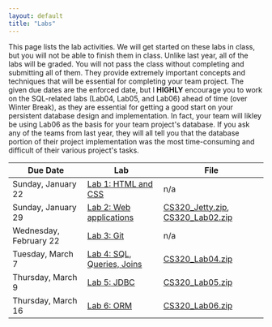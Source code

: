 ```yaml
---
layout: default
title: "Labs"
---
```


This page lists the lab activities.  We will get started on these labs in class, but you will not be able to finish them in class.  Unlike last year, all of the labs will be graded.  You will not pass the class without completing and submitting all of them.  They provide extremely important concepts and techniques that will be essential for completing your team project.  The given due dates are the enforced date, but I **HIGHLY** encourage you to work on the SQL-related labs (Lab04, Lab05, and Lab06) ahead of time (over Winter Break), as they are essential for getting a good start on your persistent database design and implementation.  In fact, your team will likley be using Lab06 as the basis for your team project's database.  If you ask any of the teams from last year, they will all tell you that the database portion of their project implementation was the most time-consuming and difficult of their various project's tasks.

Due Date | Lab | File
---- | --- | ----
Sunday, January 22     | [Lab 1: HTML and CSS](lab01.html) | n/a
Sunday, January 29     | [Lab 2: Web applications](lab02.html) | [CS320\_Jetty.zip](CS320_Jetty.zip), [CS320\_Lab02.zip](CS320_Lab02.zip)
Wednesday, February 22 | [Lab 3: Git](lab03.html) | n/a
Tuesday, March 7       | [Lab 4: SQL, Queries, Joins](lab04.html) | [CS320\_Lab04.zip](CS320_Lab04.zip)
Thursday, March 9      | [Lab 5: JDBC](lab05.html) | [CS320\_Lab05.zip](CS320_Lab05.zip)
Thursday, March 16     | [Lab 6: ORM](lab06.html) | [CS320\_Lab06.zip](CS320_Lab06.zip)
